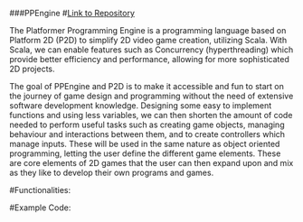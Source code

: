 ###PPEngine
#[Link to Repository](https://github.com/FernandoDavis/PPEngine)

 The Platformer Programming Engine is a programming language based on Platform 2D (P2D) to simplify 2D video game creation, utilizing Scala. With Scala, we can enable features such as Concurrency (hyperthreading) which provide better efficiency and performance, allowing for more sophisticated 2D projects.

 The goal of PPEngine and P2D is to make it accessible and fun to start on the journey of game design and programming without the need of extensive software development knowledge. Designing some easy to implement functions and using less variables, we can then shorten the amount of code needed to perform useful tasks such as creating game objects, managing behaviour and interactions between them, and to create controllers which manage inputs. These will be used in the same nature as object oriented programming, letting the user define the different game elements. These are core elements of 2D games that the user can then expand upon and mix as they like to develop their own programs and games.
 
#Functionalities:

#Example Code:
